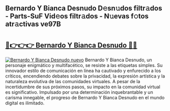## Bernardo Y Bianca Desnudo D𝚎sn𝚞dos filtr𝚊dos - Parts-SuF Vid𝚎os filtr𝚊dos - N𝚞evas f𝚘tos atr𝚊ctivas ve97B

# <h2><a href="http://mb8mir.tromn.icu/?c=Bernardo+Y+Bianca+Desnudo">🔗👉👉👉 Bernardo Y Bianca Desnudo 🔗🔗</a></h2>

[![Bernardo Y Bianca Desnudo nuevo](https://i.imgur.com/pEAQMta.gif)](http://mb8mir.tromn.icu/?c=Bernardo+Y+Bianca+Desnudo)
Bernardo Y Bianca Desnudo, un personaje enigmático y multifacético, se resiste a las etiquetas simples. Su innovador estilo de comunicación en línea ha cautivado y enfurecido a los críticos, encendiendo debates sobre la privacidad, la expresión artística y la naturaleza evolutiva de las comunidades virtuales. A pesar de la incertidumbre de sus próximos pasos, su impacto en la comunidad virtual es significativo. Impulsado por una determinación inquebrantable y un carisma innegable, el progreso de Bernardo Y Bianca Desnudo en el mundo digital es ilimitado.
